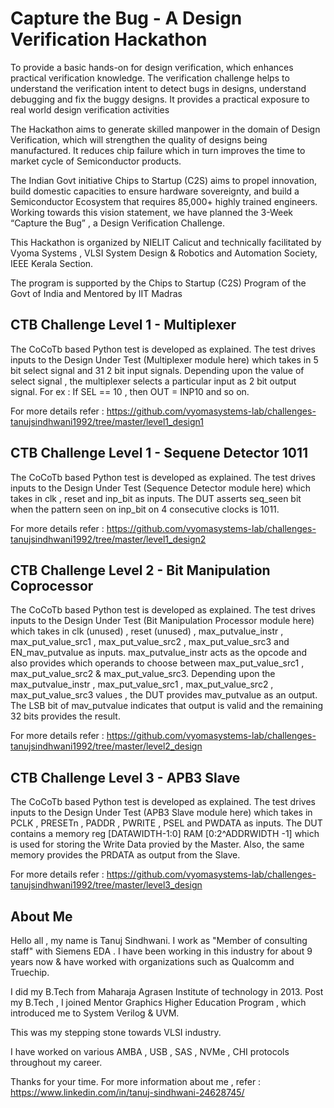 # Capture the Bug - A Design Verification Hackathon

To provide a basic hands-on for design verification, which enhances practical verification knowledge. The verification challenge helps to understand the verification intent to detect bugs in designs, understand debugging and fix the buggy designs. It provides a practical exposure to real world design verification activities

The  Hackathon  aims  to generate skilled manpower in the domain of Design Verification, which will strengthen the quality of designs being manufactured.
It reduces chip failure which in turn improves the time to market cycle of Semiconductor products.

The Indian Govt initiative Chips to Startup (C2S) aims to propel innovation, build domestic capacities to ensure hardware sovereignty, and build a Semiconductor Ecosystem that requires 85,000+ highly trained engineers. Working towards this vision statement, we have planned the 3-Week “Capture the Bug” , a Design Verification Challenge.

This Hackathon is organized by NIELIT  Calicut and technically facilitated by  Vyoma Systems , VLSI System Design & Robotics and Automation Society, IEEE Kerala Section.

The program is supported  by the Chips to Startup (C2S) Program of the Govt of India and Mentored by IIT Madras 


## CTB Challenge Level 1 - Multiplexer 

The CoCoTb based Python test is developed as explained. The test drives inputs to the Design Under Test (Multiplexer module here) which takes in 5 bit select signal and 31 2 bit input signals. Depending upon the value of select signal , the multiplexer selects a particular input as 2 bit output signal. For ex : If SEL == 10 , then OUT = INP10 and so on.

For more details refer : https://github.com/vyomasystems-lab/challenges-tanujsindhwani1992/tree/master/level1_design1

## CTB Challenge Level 1 - Sequene Detector 1011

The CoCoTb based Python test is developed as explained. The test drives inputs to the Design Under Test (Sequence Detector module here) which takes in clk , reset and inp_bit as inputs. The DUT asserts seq_seen bit when the pattern seen on inp_bit on 4 consecutive clocks is 1011.

For more details refer : https://github.com/vyomasystems-lab/challenges-tanujsindhwani1992/tree/master/level1_design2

## CTB Challenge Level 2 - Bit Manipulation Coprocessor

The CoCoTb based Python test is developed as explained. The test drives inputs to the Design Under Test (Bit Manipulation Processor module here) which takes in clk (unused) , reset (unused) , max_putvalue_instr , max_put_value_src1 , max_put_value_src2 , max_put_value_src3 and EN_mav_putvalue as inputs. max_putvalue_instr acts as the opcode and also provides which operands to choose between max_put_value_src1 , max_put_value_src2 & max_put_value_src3. Depending upon the max_putvalue_instr , max_put_value_src1 , max_put_value_src2 , max_put_value_src3 values , the DUT provides mav_putvalue as an output. The LSB bit of mav_putvalue indicates that output is valid and the remaining 32 bits provides the result.

For more details refer : https://github.com/vyomasystems-lab/challenges-tanujsindhwani1992/tree/master/level2_design

## CTB Challenge Level 3 - APB3 Slave

The CoCoTb based Python test is developed as explained. The test drives inputs to the Design Under Test (APB3 Slave module here) which takes in PCLK , PRESETn , PADDR , PWRITE , PSEL and PWDATA as inputs. The DUT contains a memory reg [DATAWIDTH-1:0] RAM [0:2^ADDRWIDTH -1] which is used for storing the Write Data provied by the Master. Also, the same memory provides the PRDATA as output from the Slave.

For more details refer : https://github.com/vyomasystems-lab/challenges-tanujsindhwani1992/tree/master/level3_design

## About Me

Hello all , my name is Tanuj Sindhwani. I work as "Member of consulting staff" with Siemens EDA .
I have been working in this industry for about 9 years now & have worked with organizations such as Qualcomm and Truechip.

I did my B.Tech from Maharaja Agrasen Institute of technology in 2013.
Post my B.Tech , I joined Mentor Graphics Higher Education Program , which introduced me to System Verilog & UVM.

This was my stepping stone towards VLSI industry.

I have worked on various AMBA , USB , SAS , NVMe , CHI protocols throughout my career.

Thanks for your time.
For more information about me , refer : https://www.linkedin.com/in/tanuj-sindhwani-24628745/
